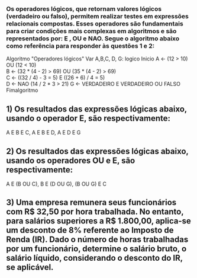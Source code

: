 ### Os operadores lógicos, que retornam valores lógicos (verdadeiro ou falso), permitem realizar testes em expressões relacionais compostas. Esses operadores são fundamentais para criar condições mais complexas em algoritmos e são representados por: E , OU  e NAO. Segue o algoritmo abaixo como referência para responder às questões 1 e 2:


Algoritmo "Operadores lógicos"
Var
    A,B,C, D, G: logico
Inicio
    A <- (12 > 10) OU (12 < 10)   
    B <- (32 * (4 - 2) > 69) OU (35 * (4 - 2) > 69)  
    C <- ((32 / 4) - 3 = 5) E ((26 + 6) / 4 = 5)  
    D <- NAO (14 / 2 * 3 > 21) 
    G <- VERDADEIRO E VERDADEIRO OU FALSO 
Fimalgoritmo

## 1) Os resultados das expressões lógicas abaixo, usando o operador E, são respectivamente:

A E B E C,                 A E B E D,                  A E D E G

## 2) Os resultados das expressões lógicas abaixo, usando os operadores OU e E, são respectivamente: 

A E (B OU C),                B E (D OU G),                (B OU G) E C

## 3) Uma empresa remunera seus funcionários com R$ 32,50 por hora trabalhada. No entanto, para salários superiores a R$ 1.800,00, aplica-se um desconto de 8% referente ao Imposto de Renda (IR). Dado o número de horas trabalhadas por um funcionário, determine o salário bruto, o salário líquido, considerando o desconto do IR, se aplicável.
